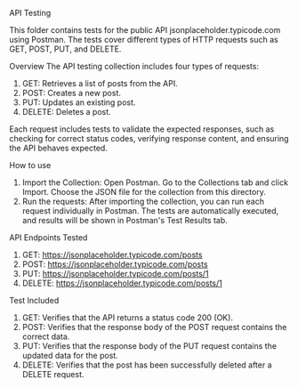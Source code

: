 API Testing

This folder contains tests for the public API jsonplaceholder.typicode.com using Postman. The tests cover different types of HTTP requests such as GET, POST, PUT, and DELETE.

Overview
The API testing collection includes four types of requests:
1. GET: Retrieves a list of posts from the API.
2. POST: Creates a new post.
3. PUT: Updates an existing post.
4. DELETE: Deletes a post.

Each request includes tests to validate the expected responses, such as checking for correct status codes, verifying response content, and ensuring the API behaves expected.

How to use
1. Import the Collection:
   Open Postman.
   Go to the Collections tab and click Import.
   Choose the JSON file for the collection from this directory.
2. Run the requests:
   After importing the collection, you can run each request individually in Postman.
   The tests are automatically executed, and results will be shown in Postman's Test Results tab.

API Endpoints Tested
1. GET: https://jsonplaceholder.typicode.com/posts
2. POST: https://jsonplaceholder.typicode.com/posts
3. PUT: https://jsonplaceholder.typicode.com/posts/1
4. DELETE: https://jsonplaceholder.typicode.com/posts/1

Test Included
1. GET: Verifies that the API returns a status code 200 (OK).
2. POST: Verifies that the response body of the POST request contains the correct data. 
3. PUT: Verifies that the response body of the PUT request contains the updated data for the post.
4. DELETE: Verifies that the post has been successfully deleted after a DELETE request.
